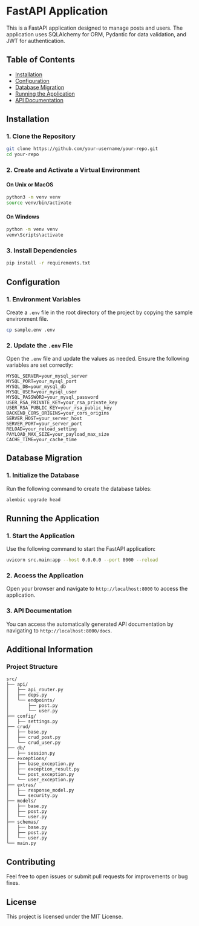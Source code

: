 
# FastAPI Application

This is a FastAPI application designed to manage posts and users. The application uses SQLAlchemy for ORM, Pydantic for data validation, and JWT for authentication.

## Table of Contents
- [Installation](#installation)
- [Configuration](#configuration)
- [Database Migration](#database-migration)
- [Running the Application](#running-the-application)
- [API Documentation](#api-documentation)

## Installation

### 1. Clone the Repository

```bash
git clone https://github.com/your-username/your-repo.git
cd your-repo
```

### 2. Create and Activate a Virtual Environment

#### On Unix or MacOS

```bash
python3 -m venv venv
source venv/bin/activate
```

#### On Windows

```bash
python -m venv venv
venv\Scripts\activate
```

### 3. Install Dependencies

```bash
pip install -r requirements.txt
```

## Configuration

### 1. Environment Variables

Create a `.env` file in the root directory of the project by copying the sample environment file.

```bash
cp sample.env .env
```

### 2. Update the `.env` File

Open the `.env` file and update the values as needed. Ensure the following variables are set correctly:

```env
MYSQL_SERVER=your_mysql_server
MYSQL_PORT=your_mysql_port
MYSQL_DB=your_mysql_db
MYSQL_USER=your_mysql_user
MYSQL_PASSWORD=your_mysql_password
USER_RSA_PRIVATE_KEY=your_rsa_private_key
USER_RSA_PUBLIC_KEY=your_rsa_public_key
BACKEND_CORS_ORIGINS=your_cors_origins
SERVER_HOST=your_server_host
SERVER_PORT=your_server_port
RELOAD=your_reload_setting
PAYLOAD_MAX_SIZE=your_payload_max_size
CACHE_TIME=your_cache_time
```

## Database Migration

### 1. Initialize the Database

Run the following command to create the database tables:

```bash
alembic upgrade head
```

## Running the Application

### 1. Start the Application

Use the following command to start the FastAPI application:

```bash
uvicorn src.main:app --host 0.0.0.0 --port 8000 --reload
```

### 2. Access the Application

Open your browser and navigate to `http://localhost:8000` to access the application.

### 3. API Documentation

You can access the automatically generated API documentation by navigating to `http://localhost:8000/docs`.

## Additional Information

### Project Structure

```
src/
├── api/
│   ├── api_router.py
│   ├── deps.py
│   └── endpoints/
│       ├── post.py
│       └── user.py
├── config/
│   ├── settings.py
├── crud/
│   ├── base.py
│   ├── crud_post.py
│   └── crud_user.py
├── db/
│   ├── session.py
├── exceptions/
│   ├── base_exception.py
│   ├── exception_result.py
│   └── post_exception.py
│   └── user_exception.py
├── extras/
│   ├── response_model.py
│   └── security.py
├── models/
│   ├── base.py
│   ├── post.py
│   └── user.py
├── schemas/
│   ├── base.py
│   ├── post.py
│   └── user.py
└── main.py
```

## Contributing

Feel free to open issues or submit pull requests for improvements or bug fixes.

## License

This project is licensed under the MIT License.

